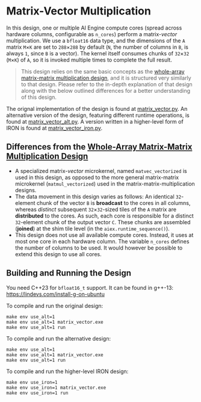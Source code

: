 <!---//===- README.md --------------------------*- Markdown -*-===//
//
// This file is licensed under the Apache License v2.0 with LLVM Exceptions.
// See https://llvm.org/LICENSE.txt for license information.
// SPDX-License-Identifier: Apache-2.0 WITH LLVM-exception
//
// Copyright (C) 2023, Advanced Micro Devices, Inc.
// 
//===----------------------------------------------------------------------===//-->

# Matrix-Vector Multiplication

In this design, one or multiple AI Engine compute cores (spread across hardware columns, configurable as `n_cores`) perform a matrix-*vector* multiplication. We use a `bfloat16` data type, and the dimensions of the `A` matrix `M`&times;`K` are set to `288`&times;`288` by default (`N`, the number of columns in `B`, is always `1`, since `B` is a vector). The kernel itself consumes chunks of `32`&times;`32` (`M`&times;`K`) of `A`, so it is invoked multiple times to complete the full result.

> This design relies on the same basic concepts as the [whole-array matrix-matrix multiplication design](../whole_array/README.md), and it is structured very similarly to that design. Please refer to the in-depth explanation of that design along with the below outlined differences for a better understanding of this design.

The orignal implementation of the design is found at [matrix_vector.py](./matrix_vector.py). An alternative version of the design, featuring different runtime operations,
is found at [matrix_vector_alt.py](./matrix_vector_alt.py). A version written in a higher-level form of IRON is found at [matrix_vector_iron.py](./matrix_vector_iron.py).

## Differences from the [Whole-Array Matrix-Matrix Multiplication Design](../whole_array/README.md)

- A specialized matrix-*vector* microkernel, named `matvec_vectorized` is used in this design, as opposed to the more general matrix-matrix microkernel (`matmul_vectorized`) used in the matrix-matrix-multiplication designs.
- The data movement in this design varies as follows: An identical `32`-element chunk of the vector `B` is **broadcast** to the cores in all columns, whereas _distinct_ subsequent `32`&times;`32`-sized tiles of the `A` matrix are **distributed** to the cores. As such, each core is responsible for a distinct `32`-element chunk of the output vector `C`. These chunks are assembled (**joined**) at the shim tile level (in the `aiex.runtime_sequence()`).
- This design does not use all available compute cores. Instead, it uses at most one core in each hardware column. The variable `n_cores` defines the number of columns to be used. It would however be possible to extend this design to use all cores.

## Building and Running the Design

You need C++23 for `bfloat16_t` support. It can be found in g++-13: https://lindevs.com/install-g-on-ubuntu

To compile and run the original design:
```shell
make env use_alt=1
make env use_alt=1 matrix_vector.exe
make env use_alt=1 run
```

To compile and run the alternative design:
```shell
make env use_alt=1
make env use_alt=1 matrix_vector.exe
make env use_alt=1 run
```

To compile and run the higher-level IRON design:
```shell
make env use_iron=1
make env use_iron=1 matrix_vector.exe
make env use_iron=1 run
```
